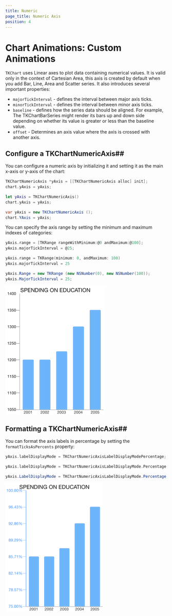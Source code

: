 ```yaml
---
title: Numeric
page_title: Numeric Axis
position: 4
---
```


# Chart Animations: Custom Animations

<code>TKChart</code> uses Linear axes to plot data containing numerical values. It is valid only in the context of Cartesian Area, this axis is created by default when you add Bar, Line, Area and Scatter series. It also introduces several important properties:

- <code>majorTickInterval</code> - defines the interval between major axis ticks.
- <code>minorTickInterval</code> - defines the interval between minor axis ticks.
- <code>baseline</code> - defines how the series data should be aligned. For example, The TKChartBarSeries might render its bars up and down side depending on whether its value is greater or less than the baseline value.
- <code>offset</code> - Determines an axis value where the axis is crossed with another axis.

## Configure a TKChartNumericAxis##

You can configure a numeric axis by initializing it and setting it as the main x-axis or y-axis of the chart:

```Objective-C
TKChartNumericAxis *yAxis = [[TKChartNumericAxis alloc] init];
chart.yAxis = yAxis;
```
```Swift
let yAxis = TKChartNumericAxis()
chart.yAxis = yAxis;
```
```C#
var yAxis = new TKChartNumericAxis ();
chart.YAxis = yAxis;
```

You can specify the axis range by setting the minimum and maximum indexes of categories:

```Objective-C
yAxis.range = [TKRange rangeWithMinimum:@0 andMaximum:@100];
yAxis.majorTickInterval = @25;
```
```Swift
yAxis.range = TKRange(minimum: 0, andMaximum: 100)
yAxis.majorTickInterval = 25
```
```C#
yAxis.Range = new TKRange (new NSNumber(0), new NSNumber(100));
yAxis.MajorTickInterval = 25;
```

<img src="../../images/chart-axes-numeric001.png">

## Formatting a TKChartNumericAxis##

You can format the axis labels in percentage by setting the <code>formatTicksAsPercents</code> property:

```Objective-C
yAxis.labelDisplayMode = TKChartNumericAxisLabelDisplayModePercentage;
```
```Swift
yAxis.labelDisplayMode = TKChartNumericAxisLabelDisplayMode.Percentage
```
```C#
yAxis.LabelDisplayMode = TKChartNumericAxisLabelDisplayMode.Percentage;
```

<img src="../../images/chart-axes-numeric002.png">

